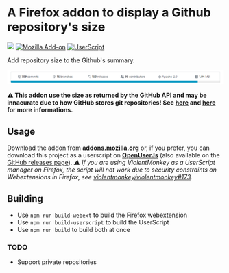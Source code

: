 A Firefox addon to display a Github repository's size
===

[![](https://img.shields.io/badge/code%20style-standard-brightgreen.svg?style=flat-square)](http://standardjs.com/)
[![Mozilla Add-on](https://img.shields.io/amo/v/github-repo-size.svg?style=flat-square)][amo]
[![UserScript](https://img.shields.io/badge/userscript-v1.1.0-blue.svg?style=flat-square)][openjs]

Add repository size to the Github's summary.

![Addon screenshot](art/screenshot.png)

**⚠ This addon use the size as returned by the GitHub API and may be innacurate due to how GitHub stores git repositories! See [here][soq] and [here][ghb] for more informations.**

## Usage

Download the addon from **[addons.mozilla.org][amo]** or, if you prefer, you can download this project as a userscript on **[OpenUserJs][openjs]** (also available on the [GitHub releases page][ghreleases]).
*⚠ If you are using ViolentMonkey as a UserScript manager on Firefox, the script will not work due to security constraints on Webextensions in Firefox, see [violentmonkey/violentmonkey#173](https://github.com/violentmonkey/violentmonkey/issues/173).*

## Building

 - Use `npm run build-webext` to build the Firefox webextension
 - Use `npm run build-userscript` to build the UserScript
 - Use `npm run build` to build both at once

### TODO

  - Support private repositories

 [amo]: https://addons.mozilla.org/firefox/addon/github-repo-size/
 [openjs]: https://openuserjs.org/scripts/Shywim/GitHub_Repository_Size
 [ghreleases]: https://github.com/Shywim/github-repo-size/releases
 [soq]: https://stackoverflow.com/a/8679592/1424030
 [ghb]: https://git-blame.blogspot.fr/2012/08/bringing-bit-more-sanity-to-alternates.html
 
